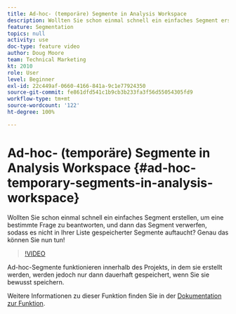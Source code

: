 ```yaml
---
title: Ad-hoc- (temporäre) Segmente in Analysis Workspace
description: Wollten Sie schon einmal schnell ein einfaches Segment erstellen, um eine bestimmte Frage zu beantworten, und dann das Segment verwerfen, sodass es nicht in Ihrer Liste gespeicherter Segmente auftaucht? Genau das können Sie nun tun!
feature: Segmentation
topics: null
activity: use
doc-type: feature video
author: Doug Moore
team: Technical Marketing
kt: 2010
role: User
level: Beginner
exl-id: 22c449af-0660-4166-841a-9c1e77924350
source-git-commit: fe861dfd541c1b9cb3b233fa3f56d55054305fd9
workflow-type: tm+mt
source-wordcount: '122'
ht-degree: 100%

---
```


# Ad-hoc- (temporäre) Segmente in Analysis Workspace {#ad-hoc-temporary-segments-in-analysis-workspace}

Wollten Sie schon einmal schnell ein einfaches Segment erstellen, um eine bestimmte Frage zu beantworten, und dann das Segment verwerfen, sodass es nicht in Ihrer Liste gespeicherter Segmente auftaucht? Genau das können Sie nun tun!

>[!VIDEO](https://video.tv.adobe.com/v/23978/?quality=12)

Ad-hoc-Segmente funktionieren innerhalb des Projekts, in dem sie erstellt werden, werden jedoch nur dann dauerhaft gespeichert, wenn Sie sie bewusst speichern.

Weitere Informationen zu dieser Funktion finden Sie in der [Dokumentation zur Funktion](https://experienceleague.adobe.com/docs/analytics/analyze/analysis-workspace/components/t-freeform-project-segment.html?lang=de).
